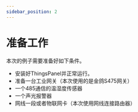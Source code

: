 ```yaml
---
sidebar_position: 2
---
```


# 准备工作

本次的例子需要准备好如下条件。
- 安装好ThingsPanel并正常运行。
- 准备一台工业网关（本次使用的是金鸽S475网关）
- 一个485通信的温湿度传感器
- 一个声光报警器
- 网线一段或者物联网卡（本次使用网线连接路由器）


